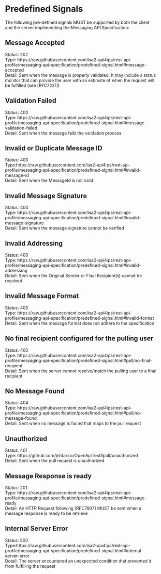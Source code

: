  <h1>Predefined Signals</h1>
The following pre-defined signals MUST be supported by both the client and the server implementing the Messaging API Specification:
<h2 id="message-accepted">Message Accepted</h2>
Status: 202<BR/>
Type: https://raw.githubusercontent.com/isa2-api4ips/rest-api-profile/messaging-api-specification/predefined-signal.html#message-accepted<BR/>
Detail: Sent when the message is properly validated. It may include a status monitor that can provide the user with an
estimate of when the request will be fulfilled (see [RFC7231])<BR/>

<h2 id="message-validation-failed">Validation Failed</h2>
Status: 400<BR/>
Type: https://raw.githubusercontent.com/isa2-api4ips/rest-api-profile/messaging-api-specification/predefined-signal.html#message-validation-failed<BR/>
Detail: Sent when the message fails the validation process<BR/>

<h2 id="invalid-message-id">Invalid or Duplicate Message ID</h2>
Status: 400<BR/>
Type:https://raw.githubusercontent.com/isa2-api4ips/rest-api-profile/messaging-api-specification/predefined-signal.html#invalid-message-id<BR/>
Detail: Sent when the MessageId is not valid<BR/>

<h2 id="invalid-message-signature">Invalid Message Signature</h2>
Status: 400<BR/>
Type: https://raw.githubusercontent.com/isa2-api4ips/rest-api-profile/messaging-api-specification/predefined-signal.html#invalid-message-signature<BR/>
Detail: Sent when the message signature cannot be verified<BR/>

<h2 id="invalid-addressing">Invalid Addressing</h2>
Status: 400<BR/>
Type: https://raw.githubusercontent.com/isa2-api4ips/rest-api-profile/messaging-api-specification/predefined-signal.html#invalid-addressing<BR/>
Detail: Sent when the Original Sender or Final Recipient(s) cannot be resolved<BR/>

<h2 id="invalid-format">Invalid Message Format</h2>
Status: 400<BR/>
Type: https://raw.githubusercontent.com/isa2-api4ips/rest-api-profile/messaging-api-specification/predefined-signal.html#invalid-format<BR/>
Detail: Sent when the message format does not adhere to the specification<BR/>

<h2 id="no-final-recipient">No final recipient configured for the pulling user</h2>
Status: 400<BR/>
Type: https://raw.githubusercontent.com/isa2-api4ips/rest-api-profile/messaging-api-specification/predefined-signal.html#pull/no-final-recipient<BR/>
Detail: Sent when the server cannot resolve/match the pulling user to a final recipient<BR/>

<h2 id="no-message-found">No Message Found</h2>
Status: 404<BR/>
Type: https://raw.githubusercontent.com/isa2-api4ips/rest-api-profile/messaging-api-specification/predefined-signal.html#pull/no-message-found<BR/>
Detail: Sent when no message is found that maps to the pull request<BR/>

<h2 id="pull/unauthorized">Unauthorized</h2>
Status: 401<BR/>
Type: https://github.com/jrihtarsic/OpenApiTest#pull/unauthorized <BR/>
Detail: Sent when the pull request is unauthorized<BR/>

<h2 id="message-ready">Message Response is ready</h2>
Status: 201<BR/>
Type: https://raw.githubusercontent.com/isa2-api4ips/rest-api-profile/messaging-api-specification/predefined-signal.html#message-ready<BR/>
Detail: An HTTP Request following [RFC7807] MUST be sent when a message response is ready to be retrieve<BR/>

<h2 id="internal-server-error">Internal Server Error</h2>
Status: 500<BR/>
Type:https://raw.githubusercontent.com/isa2-api4ips/rest-api-profile/messaging-api-specification/predefined-signal.html#internal-server-error<BR/>
Detail: The server encountered an unexpected condition that prevented it from fulfilling the request<BR/>
